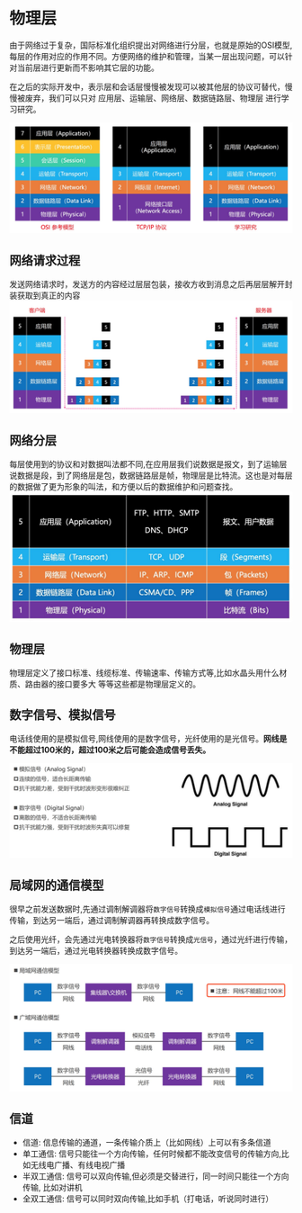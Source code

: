 # 物理层
由于网络过于复杂，国际标准化组织提出对网络进行分层，也就是原始的OSI模型,每层的作用对应的作用不同。方便网络的维护和管理，当某一层出现问题，可以针对当前层进行更新而不影响其它层的功能。

在之后的实际开发中，表示层和会话层慢慢被发现可以被其他层的协议可替代，慢慢被废弃，我们可以只对 应用层、运输层、网络层、数据链路层、物理层 进行学习研究。

![](../network/imgs/network_10.jpg)

## 网络请求过程
发送网络请求时，发送方的内容经过层层包装，接收方收到消息之后再层层解开封装获取到真正的内容
![](../network/imgs/network_12.jpg)

## 网络分层
每层使用到的协议和对数据叫法都不同,在应用层我们说数据是报文，到了运输层说数据是段，到了网络层是包，数据链路层是帧，物理层是比特流。这也是对每层的数据做了更为形象的叫法，和方便以后的数据维护和问题查找。
![](../network/imgs/network_11.jpg)

## 物理层
物理层定义了接口标准、线缆标准、传输速率、传输方式等,比如水晶头用什么材质、路由器的接口要多大 等等这些都是物理层定义的。

## 数字信号、模拟信号
电话线使用的是模拟信号,网线使用的是数字信号，光纤使用的是光信号。**网线是不能超过100米的，超过100米之后可能会造成信号丢失。**

![](../network/imgs/network_33.jpg)

## 局域网的通信模型
很早之前发送数据时,先通过调制解调器将`数字信号`转换成`模拟信号`通过电话线进行传输，到达另一端后，通过调制解调器再转换成数字信号。

之后使用光纤，会先通过光电转换器将`数字信号`转换成`光信号`，通过光纤进行传输，到达另一端后，通过光电转换器转换成数字信号。

![](../network/imgs/network_34.jpg)

## 信道
* 信道: 信息传输的通道，一条传输介质上（比如网线）上可以有多条信道
* 单工通信: 信号只能往一个方向传输，任何时候都不能改变信号的传输方向,比如无线电广播、有线电视广播
* 半双工通信: 信号可以双向传输,但必须是交替进行，同一时间只能往一个方向传输, 比如对讲机
* 全双工通信: 信号可以同时双向传输,比如手机（打电话，听说同时进行）